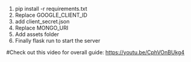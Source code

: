 1. pip install -r requirements.txt
2. Replace GOOGLE_CLIENT_ID
3. add client_secret.json 
4. Replace MONGO_URI
5. Add assets folder
6. Finally flask run to start the server

#Check out this video for overall guide:
https://youtu.be/CphVOnBUkg4
